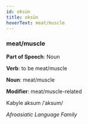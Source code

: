 ```yaml
---
id: oksün
title: oksün
hoverText: meat/muscle
---
```


### meat/muscle

**Part of Speech**: Noun

**Verb**: to be meat/muscle

**Noun**: meat/muscle

**Modifier**: meat/muscle-related

Kabyle aksum /ˈaksum/

*Afroasiatic Language Family*